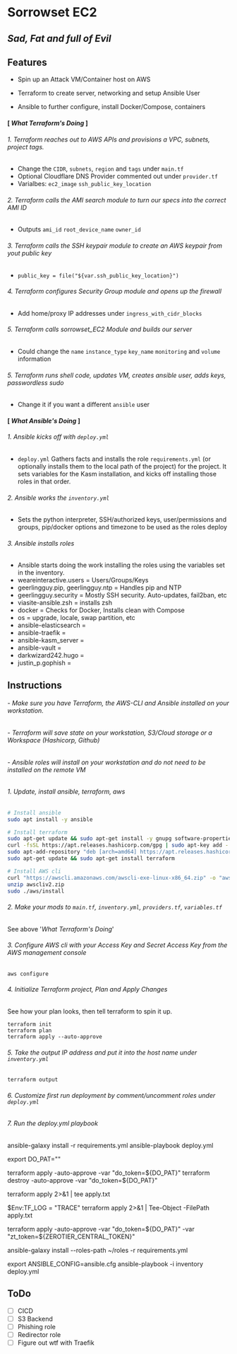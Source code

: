 # Sorrowset EC2
## _Sad, Fat and full of Evil_


## Features

- Spin up an Attack VM/Container host on AWS
  
- Terraform to create server, networking and setup Ansible User
  
- Ansible to further configure, install Docker/Compose, containers 


#### [ _What Terraform's Doing_ ]


###### 1. Terraform reaches out to AWS APIs and provisions a VPC, subnets, project tags.
- Change the `CIDR`, `subnets`, `region` and `tags` under `main.tf`
- Optional Cloudflare DNS Provider commented out under `provider.tf`
- Varialbes: `ec2_image` `ssh_public_key_location`


###### 2. Terraform calls the AMI search module to turn our specs into the correct AMI ID
- Outputs `ami_id` `root_device_name` `owner_id`


###### 3. Terraform calls the SSH keypair module to create an AWS keypair from yout public key
- `public_key = file("${var.ssh_public_key_location}")`


###### 4. Terraform configures Security Group module and opens up the firewall
- Add  home/proxy IP addresses under `ingress_with_cidr_blocks`


###### 5. Terraform calls sorrowset_EC2 Module and builds our server
- Could change the `name` `instance_type` `key_name` `monitoring` and `volume` information


###### 5. Terraform runs shell code, updates VM, creates ansible user, adds keys, passwordless sudo
- Change it if you want a different `ansible` user


#### [ _What Ansible's Doing_ ]


###### 1. Ansible kicks off with `deploy.yml` 

- `deploy.yml` Gathers facts and installs the role `requirements.yml` (or optionally installs them to the local path of the project) for the project. It sets variables for the Kasm installation, and kicks off installing those roles in that order.


###### 2. Ansible works the `inventory.yml` 

- Sets the python interpreter, SSH/authorized keys, user/permissions and groups, pip/docker options and timezone to be used as the roles deploy


###### 3. Ansible installs roles

- Ansible starts doing the work installing the roles using the variables set in the inventory.
- weareinteractive.users = Users/Groups/Keys
- geerlingguy.pip, geerlingguy.ntp = Handles pip and NTP
- geerlingguy.security = Mostly SSH security. Auto-updates, fail2ban, etc
- viasite-ansible.zsh = installs zsh
- docker = Checks for Docker, Installs clean with Compose
- os = upgrade, locale, swap partition, etc
- ansible-elasticsearch =
- ansible-traefik =
- ansible-kasm_server =
- ansible-vault =
- darkwizard242.hugo =
- justin_p.gophish =






 

## Instructions

###### - Make sure you have Terraform, the AWS-CLI and Ansible installed on your workstation.
###### - Terraform will save state on your workstation, S3/Cloud storage or a Workspace (Hashicorp, Github)
###### - Ansible roles will install on your workstation and do not need to be installed on the remote VM

 
###### 1. Update, install ansible, terraform, aws

```sh
# Install ansible
sudo apt install -y ansible

# Install terraform
sudo apt-get update && sudo apt-get install -y gnupg software-properties-common curl
curl -fsSL https://apt.releases.hashicorp.com/gpg | sudo apt-key add -
sudo apt-add-repository "deb [arch=amd64] https://apt.releases.hashicorp.com $(lsb_release -cs) main"
sudo apt-get update && sudo apt-get install terraform

# Install AWS cli
curl "https://awscli.amazonaws.com/awscli-exe-linux-x86_64.zip" -o "awscliv2.zip"
unzip awscliv2.zip
sudo ./aws/install
```

###### 2. Make your mods to `main.tf`, `inventory.yml`, `providers.tf`, `variables.tf`

 See above '_What Terraform's Doing_'

###### 3. Configure AWS cli with your Access Key and Secret Access Key from the AWS management console
`
aws configure
`

###### 4. Initialize Terraform project, Plan and Apply Changes
See how your plan looks, then tell terraform to spin it up.

```
terraform init
terraform plan
terraform apply --auto-approve
```

###### 5. Take the output IP address and put it into the host name under `inventory.yml`

```
terraform output
```

###### 6. Customize first run deployment by comment/uncomment roles under `deploy.yml` 

###### 7. Run the deploy.yml playbook
ansible-galaxy install -r requirements.yml
ansible-playbook deploy.yml

export DO_PAT=""

terraform apply -auto-approve -var "do_token=${DO_PAT}"
terraform destroy -auto-approve -var "do_token=${DO_PAT}"

terraform apply 2>&1 | tee apply.txt


$Env:TF_LOG = "TRACE"
terraform apply 2>&1 | Tee-Object -FilePath apply.txt

terraform apply -auto-approve -var "do_token=${DO_PAT}" -var "zt_token=${ZEROTIER_CENTRAL_TOKEN}"


ansible-galaxy install --roles-path ~/roles -r requirements.yml

export ANSIBLE_CONFIG=ansible.cfg
ansible-playbook -i inventory deploy.yml

## ToDo

- [ ] CICD
- [ ] S3 Backend
- [ ] Phishing role
- [ ] Redirector role
- [ ] Figure out wtf with Traefik 
